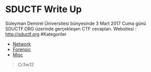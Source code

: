 # SDUCTF Write Up
Süleyman Demirel Üniversitesi bünyesinde 3 Mart 2017 Cuma günü SDUCTF.ORG üzerinde gerçekleşen CTF cevapları.
Websitesi : http://sductf.org
#Kategoriler
* <a href="/Network">Network</a>
* <a href="/Forensic">Forensic</a>
* <a href="/Misc">Misc</a>


> Cr3w12
